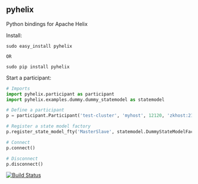 pyhelix
-------

Python bindings for Apache Helix

Install:

```
sudo easy_install pyhelix

OR

sudo pip install pyhelix
```

Start a participant:

```python
# Imports
import pyhelix.participant as participant
import pyhelix.examples.dummy.dummy_statemodel as statemodel

# Define a participant
p = participant.Participant('test-cluster', 'myhost', 12120, 'zkhost:2181')

# Register a state model factory
p.register_state_model_fty('MasterSlave', statemodel.DummyStateModelFactory())

# Connect
p.connect()

# Disconnect
p.disconnect()
```
[![Build Status](https://travis-ci.org/kanakb/pyhelix.png?branch=master)](https://travis-ci.org/kanakb/pyhelix)
